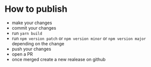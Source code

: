 # How to publish

-   make your changes
-   commit your changes
-   run `yarn build`
-   run `npm version patch` or `npm version minor` or `npm version major` depending on the change
-   push your changes
-   open a PR
-   once merged create a new realease on github
